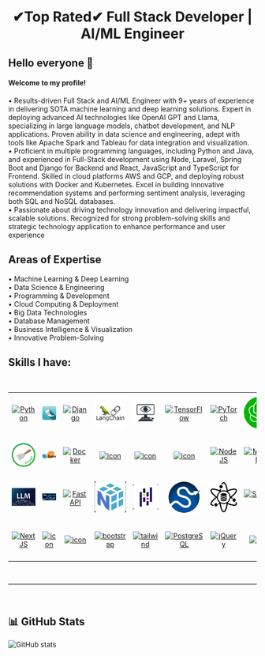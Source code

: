 <h1 align="center"><b> ✔Top Rated✔ Full Stack Developer | AI/ML Engineer </b><br /></h1>

## Hello everyone 👋

<h4>Welcome to my profile!</h4>

• Results-driven Full Stack and AI/ML Engineer with 9+ years of experience in delivering SOTA machine learning and deep learning solutions. Expert in deploying advanced AI technologies like OpenAI GPT and Llama, specializing in large language models, chatbot development, and NLP applications. Proven ability in data science and engineering, adept with tools like Apache Spark and Tableau for data integration and visualization.
<br/>
• Proficient in multiple programming languages, including Python and Java, and experienced in Full-Stack development using Node, Laravel, Spring Boot and Django for Backend and React, JavaScript and TypeScript for Frontend. Skilled in cloud platforms AWS and GCP, and deploying robust solutions with Docker and Kubernetes. Excel in building innovative recommendation systems and performing sentiment analysis, leveraging both SQL and NoSQL databases.
<br/>
• Passionate about driving technology innovation and delivering impactful, scalable solutions. Recognized for strong problem-solving skills and strategic technology application to enhance performance and user experience
<br/>


## Areas of Expertise

• Machine Learning & Deep Learning<br/>
• Data Science & Engineering<br/>
• Programming & Development<br/>
• Cloud Computing & Deployment<br/>
• Big Data Technologies<br/>
• Database Management<br/>
• Business Intelligence & Visualization<br/>
• Innovative Problem-Solving<br/>

## Skills I have:

<br/>

<table align="center">
  <tr>
    <td align="center" width="80" height="80">
        <a href="https://www.w3schools.com/python/">
            <img src="https://techstack-generator.vercel.app/python-icon.svg" alt="Python" width="65"  />
        </a>
    </td>
    <td align="center" width="80" height="80">
        <a href="https://www.geeksforgeeks.org/flask-tutorial/">
            <img src="https://github.com/hi-tech-AI/hi-tech-AI/blob/main/flask.png" width="65"  alt="Flask" />
        </a>
    </td>
    <td align="center" width="80" height="80">
        <a href="https://www.w3schools.com/django/index.php">
            <img src="https://techstack-generator.vercel.app/django-icon.svg" alt="Django" width="65"  />
        </a>
    </td>
    <td align="center" width="80" height="80">
        <a href="https://python.langchain.com/v0.1/docs/additional_resources/tutorials/">
            <img src="https://github.com/hi-tech-AI/hi-tech-AI/blob/main/langchain-logo.jfif" alt="LangChain" width="65"  />
        </a>
    </td>
    <td align="center" width="80" height="80">
        <a href="https://www.geeksforgeeks.org/computer-vision/">
            <img src="https://github.com/hi-tech-AI/hi-tech-AI/blob/main/cv-logo.png" width="65"  alt="OpenCV" />
        </a>
    </td>
    <td align="center" width="80" height="80">
        <a href="https://www.tensorflow.org/tutorials">
            <img src="https://skillicons.dev/icons?i=tensorflow" width="65"  alt="TensorFlow" />
        </a>
    </td>
    <td align="center" width="80" height="80">
        <a href="https://pytorch.org/tutorials/">
            <img src="https://skillicons.dev/icons?i=pytorch" width="65"  alt="PyTorch" />
        </a>
    </td>
    <td align="center" width="80" height="80">
        <a href="https://www.w3schools.com/gen_ai/chatgpt-3-5/index.php">
            <img src="https://github.com/hi-tech-AI/hi-tech-AI/blob/main/chatgpt-logo.png" width="65"  alt="ChatGPT" />
        </a>
    </td>
    <td align="center" width="80" height="80">
        <a href="https://www.w3schools.com/gen_ai/index.php">
            <img src="https://github.com/hi-tech-AI/hi-tech-AI/blob/main/generative%20ai%20logo.png" width="65"  alt="Generative AI" />
        </a>
    </td>
  </tr>
  <tr>
    <td align="center" width="80" height="80">
        <a href="https://docs.scrapy.org/en/latest/intro/tutorial.html">
            <img src="https://github.com/hi-tech-AI/hi-tech-AI/blob/main/scrapy-logo.png" width="65"  alt="Scrapy" />
        </a>
    </td>
    <td align="center" width="80" height="80">
        <a href="https://scikit-learn.org/stable/tutorial/index.html">
            <img src="https://github.com/hi-tech-AI/hi-tech-AI/blob/main/scikitlearn.png" alt="Scikit" width="65"  />
        </a>
    </td>
    <td align="center" width="80" height="80">
        <a href="https://www.geeksforgeeks.org/docker-tutorial/">
            <img src="https://techstack-generator.vercel.app/docker-icon.svg" alt="Docker" width="65"  />
        </a>
    </td>
    <td align="center" width="80" height="80">
        <a href="https://www.w3schools.com/js/default.asp">
            <img src="https://techstack-generator.vercel.app/js-icon.svg" alt="icon" width="65"  />
        </a>
    </td>
    <td align="center" width="80" height="80">
        <a href="https://www.w3schools.com/typescript/index.php">
            <img src="https://techstack-generator.vercel.app/ts-icon.svg" alt="icon" width="65"  />
        </a>
    </td>
    <td align="center" width="80" height="80">
        <a href="https://www.w3schools.com/react/default.asp">
            <img src="https://techstack-generator.vercel.app/react-icon.svg" alt="icon" width="65"  />
        </a>
    </td>
    <td align="center" width="80" height="80">
        <a href="https://www.w3schools.com/nodejs/default.asp">
            <img src="https://skillicons.dev/icons?i=nodejs" width="65"  alt="NodeJS" />
        </a>
    </td>
    <td align="center" width="80" height="80">
        <a href="https://www.w3schools.com/mongodb/index.php">
            <img src="https://skillicons.dev/icons?i=mongodb" width="65"  alt="MongoDB" />
        </a>
    </td>
    <td align="center" width="80" height="80">
        <a href="https://www.geeksforgeeks.org/express-js/">
            <img src="https://skillicons.dev/icons?i=express" width="65"  alt="Express" />
        </a>
    </td>
 </tr>
  <tr>
    <td align="center" width="80" height="80">
        <a href="https://github.com/mlabonne/llm-course">
            <img src="https://github.com/hi-tech-AI/hi-tech-AI/blob/main/llm-logo.jfif" width="65"  alt="LLM" />
        </a>
    </td>
    <td align="center" width="80" height="80">
        <a href="https://www.geeksforgeeks.org/natural-language-processing-nlp-tutorial/">
            <img src="https://github.com/hi-tech-AI/hi-tech-AI/blob/main/nlp-logo.jpg" width="65"  alt="NLP" />
        </a>
    </td>
    <td align="center" width="80" height="80">
        <a href="https://fastapi.tiangolo.com/tutorial/">
            <img src="https://skillicons.dev/icons?i=fastapi" width="65"  alt="FastAPI" />
        </a>
    </td>
    <td align="center" width="80" height="80">
        <a href="https://www.w3schools.com/python/numpy/default.asp">
            <img src="https://github.com/hi-tech-AI/hi-tech-AI/blob/main/numpy-logo.png" alt="Numpy" width="65"  />
        </a>
    </td>
    <td align="center" width="80" height="80">
        <a href="https://www.w3schools.com/python/pandas/default.asp">
            <img src="https://github.com/hi-tech-AI/hi-tech-AI/blob/main/pandas-logo.png" alt="Pandas" width="65"  />
        </a>
    </td>
    <td align="center" width="80" height="80">
        <a href="https://www.w3schools.com/python/scipy/index.php">
            <img src="https://github.com/hi-tech-AI/hi-tech-AI/blob/main/scipy-logo.jfif" width="65"  alt="Scipy" />
        </a>
    </td>
    <td align="center" width="80" height="80">
        <a href="https://www.w3schools.com/datascience/default.asp">
            <img src="https://github.com/hi-tech-AI/hi-tech-AI/blob/main/data%20science-logo.png" width="65"  alt="Data Science" />
        </a>
    </td>
    <td align="center" width="80" height="80">
        <a href="https://www.geeksforgeeks.org/selenium-python-tutorial/">
            <img src="https://skillicons.dev/icons?i=selenium" width="65"  alt="Selenium" />
        </a>
    </td>
    <td align="center" width="80" height="80">
        <a href="https://www.geeksforgeeks.org/implementing-web-scraping-python-beautiful-soup/">
            <img src="https://github.com/hi-tech-AI/hi-tech-AI/blob/main/bs-logo.png" width="65"  alt="Beautiful Soup" />
        </a>
    </td>
  </tr>
 <tr>
    <td align="center" width="80" height="80">
        <a href="https://www.geeksforgeeks.org/nextjs/">
            <img src="https://skillicons.dev/icons?i=nextjs" width="65"  alt="NextJS" />
        </a>
    </td>
    <td align="center" width="80" height="80">
        <a href="https://www.w3schools.com/mysql/default.asp">
            <img src="https://techstack-generator.vercel.app/mysql-icon.svg" alt="icon" width="65"  />
        </a>
    </td>
    <td align="center" width="80" height="80">
        <a href="https://www.w3schools.com/aws/index.php">
            <img src="https://techstack-generator.vercel.app/aws-icon.svg" alt="icon" width="65"  />
        </a>
    </td>
    <td align="center"  width="80" height="80">
        <a href="https://www.w3schools.com/bootstrap/bootstrap_ver.asp">
            <img src="https://skillicons.dev/icons?i=bootstrap" width="48" height="48" alt="bootstrap" />
        </a>
    </td>
    <td align="center" width="80" height="80">
        <a href="https://www.geeksforgeeks.org/tailwind-css/">
            <img src="https://skillicons.dev/icons?i=tailwind" width="48" height="48" alt="tailwind" />
        </a>
    </td>
    <td align="center" width="80" height="80">
        <a href="https://www.w3schools.com/postgresql/index.php">
            <img src="https://skillicons.dev/icons?i=postgres" width="48" height="48" alt="PostgreSQL" />
        </a>
    </td>
    <td align="center" width="80" height="80">
        <a href="https://www.w3schools.com/jquery/default.asp">
            <img src="https://skillicons.dev/icons?i=jquery" width="48" height="48" alt="jQuery" />
        </a>
    </td>
    <td align="center" width="80" height="80">
        <a href="https://docs.github.com/en/get-started/start-your-journey/hello-world">
            <img src="https://techstack-generator.vercel.app/github-icon.svg" alt="icon" width="65"  />
        </a>
    </td>
    <td align="center" width="80" height="80"> 
        <a href="https://www.w3schools.com/git/default.asp">
            <img src="https://user-images.githubusercontent.com/25181517/192108372-f71d70ac-7ae6-4c0d-8395-51d8870c2ef0.png" width="65"  alt="Git" />
        </a>
    </td>
 </tr>
</table>

<br/><hr/><br/>

## 📊 GitHub Stats  
![GitHub stats](https://github-readme-stats.vercel.app/api?username=Technova-K02&show_icons=true&theme=radical)

